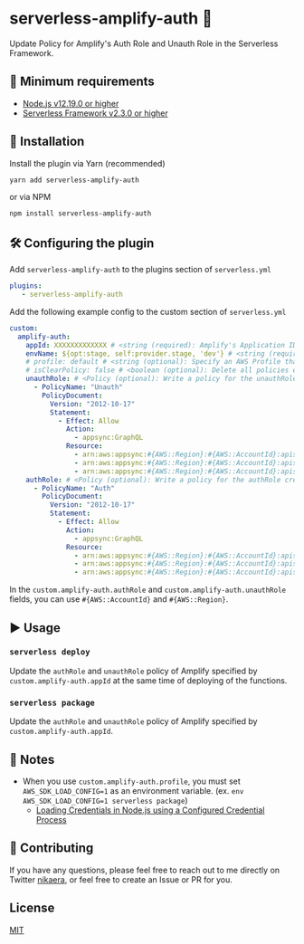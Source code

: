 # serverless-amplify-auth 🔑

Update Policy for Amplify's Auth Role and Unauth Role in the Serverless Framework.

## :hammer: Minimum requirements

- [Node.js v12.19.0 or higher](https://nodejs.org/en/)
- [Serverless Framework v2.3.0 or higher](https://www.serverless.com/)

## 💾 Installation

Install the plugin via Yarn (recommended)

```bash
yarn add serverless-amplify-auth
```

or via NPM

```bash
npm install serverless-amplify-auth
```

## 🛠️ Configuring the plugin

Add `serverless-amplify-auth` to the plugins section of `serverless.yml`

```yaml
plugins:
   - serverless-amplify-auth
```

Add the following example config to the custom section of `serverless.yml`

```yaml
custom:
  amplify-auth:
    appId: XXXXXXXXXXXXX # <string (required): Amplify's Application ID>
    envName: ${opt:stage, self:provider.stage, 'dev'} # <string (required): Amplify's environment name>
    # profile: default # <string (optional): Specify an AWS Profile that can handle Amplify and IAM>
    # isClearPolicy: false # <boolean (optional): Delete all policies existing in the Role before updating the Policy>
    unauthRole: # <Policy (optional): Write a policy for the unauthRole created by Amplify auth>
      - PolicyName: "Unauth"
        PolicyDocument:
          Version: "2012-10-17"
          Statement:
            - Effect: Allow
              Action:
                - appsync:GraphQL
              Resource:
                - arn:aws:appsync:#{AWS::Region}:#{AWS::AccountId}:apis/XXXXXXXXXXXXXXX/types/Mutation/fields/createComment
                - arn:aws:appsync:#{AWS::Region}:#{AWS::AccountId}:apis/XXXXXXXXXXXXXXX/types/Query/fields/listComments
                - arn:aws:appsync:#{AWS::Region}:#{AWS::AccountId}:apis/XXXXXXXXXXXXXXX/types/Subscription/fields/onCreateComment
    authRole: # <Policy (optional): Write a policy for the authRole created by Amplify auth>
      - PolicyName: "Auth"
        PolicyDocument:
          Version: "2012-10-17"
          Statement:
            - Effect: Allow
              Action:
                - appsync:GraphQL
              Resource:
                - arn:aws:appsync:#{AWS::Region}:#{AWS::AccountId}:apis/XXXXXXXXXXXXXXX/types/Mutation/*
                - arn:aws:appsync:#{AWS::Region}:#{AWS::AccountId}:apis/XXXXXXXXXXXXXXX/types/Query/*
                - arn:aws:appsync:#{AWS::Region}:#{AWS::AccountId}:apis/XXXXXXXXXXXXXXX/types/Subscription/*
```

In the `custom.amplify-auth.authRole` and `custom.amplify-auth.unauthRole` fields, you can use `#{AWS::AccountId}` and `#{AWS::Region}`.

## ▶️ Usage

### `serverless deploy`

Update the `authRole` and `unauthRole` policy of Amplify specified by `custom.amplify-auth.appId` at the same time of deploying of the functions.

### `serverless package`

Update the `authRole` and `unauthRole` policy of Amplify specified by `custom.amplify-auth.appId`.

## 📝 Notes

- When you use `custom.amplify-auth.profile`, you must set `AWS_SDK_LOAD_CONFIG=1` as an environment variable. (ex. `env AWS_SDK_LOAD_CONFIG=1 serverless package`)
  - [Loading Credentials in Node.js using a Configured Credential Process](https://docs.aws.amazon.com/sdk-for-javascript/v2/developer-guide/loading-node-credentials-configured-credential-process.html)

## 🎁 Contributing

If you have any questions, please feel free to reach out to me directly on Twitter [nikaera](https://twitter.com/n1kaera), or feel free to create an Issue or PR for you.

## License

[MIT](https://github.com/nikaera/serverless-amplify-auth/blob/main/LICENSE)
